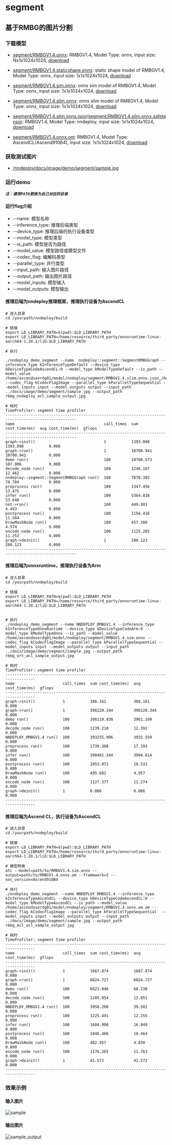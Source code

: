 
# segment

## 基于RMBG的图片分割

### 下载模型

- [segment/RMBGV1.4.onnx](./segment/RMBGV1.4.onnx): RMBGV1.4, Model Type: onnx, input size: Nx1x1024x1024, [download](https://www.modelscope.cn/models/nndeploy/nndeploy/resolve/master/segment/RMBGV1.4.onnx)
- [segment/RMBGV1.4.staticshape.onnx](./segment/RMBGV1.4.staticshape.onnx): static shape model of RMBGV1.4, Model Type: onnx, input size: 1x1x1024x1024, [download](https://www.modelscope.cn/models/nndeploy/nndeploy/resolve/master/segment/RMBGV1.4.staticshape.onnx)
- [segment/RMBGV1.4.sim.onnx](./segment/RMBGV1.4.sim.onnx): onnx sim model of RMBGV1.4, Model Type: onnx, input size: 1x1x1024x1024, [download](https://www.modelscope.cn/models/nndeploy/nndeploy/resolve/master/segment/RMBGV1.4.sim.onnx)
- [segment/RMBGV1.4.slim.onnx](./segment/RMBGV1.4.slim.onnx): onnx slim model of RMBGV1.4, Model Type: onnx, input size: 1x1x1024x1024, [download](https://www.modelscope.cn/models/nndeploy/nndeploy/resolve/master/segment/RMBGV1.4.slim.onnx)
- [segment/RMBGV1.4.slim.onnx.json](./segment/RMBGV1.4.slim.onnx.json)/[segment/RMBGV1.4.slim.onnx.safetensor](./segment/RMBGV1.4.slim.onnx.safetensor): RMBGV1.4, Model Type: nndeploy, input size: 1x1x1024x1024, [download](https://www.modelscope.cn/models/nndeploy/nndeploy/resolve/master/segment/RMBGV1.4.slim.onnx.json)

- [segment/RMBGV1.4.onnx.om](./segment/RMBGV1.4.onnx.om): RMBGV1.4, Model Type: AscendCL(Ascend910B4), input size: 1x1x1024x1024, [download](https://www.modelscope.cn/models/nndeploy/nndeploy/resolve/master/segment/RMBGV1.4.onnx.om)


### 获取测试图片

- [/nndeploy/docs/image/demo/segment/sample.jpg](../../docs/image/demo/segment/sample.jpg)

### 运行demo

***`注：请将PATH更换为自己对应的目录`***

#### 运行flag介绍

- --name: 模型名称
- --inference_type: 推理后端类型
- --device_type: 推理后端的执行设备类型
- --model_type: 模型类型
- --is_path: 模型是否为路径
- --model_value: 模型路径或模型文件
- --codec_flag: 编解码类型
- --parallel_type: 并行类型
- --input_path: 输入图片路径
- --output_path: 输出图片路径
- --model_inputs: 模型输入
- --model_outputs: 模型输出

#### 推理后端为nndeploy推理框架，推理执行设备为AscendCL

```shell
# 进入目录
cd /yourpath/nndeploy/build

# 链接
export LD_LIBRARY_PATH=$(pwd):$LD_LIBRARY_PATH
export LD_LIBRARY_PATH=/home/resource/third_party/onnxruntime-linux-aarch64-1.20.1/lib:$LD_LIBRARY_PATH

# 执行

./nndeploy_demo_segment --name  nndeploy::segment::SegmentRMBGGraph --inference_type kInferenceTypeDefault --device_type kDeviceTypeCodeAscendCL:0 --model_type kModelTypeDefault --is_path --model_value /home/ascenduserdg01/model/nndeploy/segment/RMBGV1.4.slim.onnx.json,/home/ascenduserdg01/model/nndeploy/segment/RMBGV1.4.slim.onnx.safetensors --codec_flag kCodecFlagImage --parallel_type kParallelTypeSequential --model_inputs input --model_outputs output --input_path ../docs/image/demo/segment/sample.jpg --output_path rbmg_nndeploy_acl_sample_output.jpg

# 耗时
TimeProfiler: segment time profiler
-----------------------------------------------------------------------------------------------------
name                                       call_times  sum cost_time(ms)  avg cost_time(ms)  gflops
-----------------------------------------------------------------------------------------------------
graph->init()                              1           1393.098           1393.098           0.000 
graph->run()                               1           10700.941          10700.941          0.000 
demo run()                                 100         10700.573          107.006            0.000 
decode_node run()                          100         1246.167           12.462             0.000 
nndeploy::segment::SegmentRMBGGraph run()  100         7870.382           78.704             0.000 
preprocess run()                           100         1347.456           13.475             0.000 
infer run()                                100         5364.838           53.648             0.000 
net->run()                                 100         449.301            4.493              0.000 
postprocess run()                          100         1156.416           11.564             0.000 
DrawMaskNode run()                         100         457.380            4.574              0.000 
encode_node run()                          100         1125.285           11.253             0.000 
graph->deinit()                            1           280.123            280.123            0.000 
-----------------------------------------------------------------------------------------------------
```

#### 推理后端为onnxruntime，推理执行设备为Arm

```shell
# 进入目录
cd /yourpath/nndeploy/build

# 链接
export LD_LIBRARY_PATH=$(pwd):$LD_LIBRARY_PATH
export LD_LIBRARY_PATH=/home/resource/third_party/onnxruntime-linux-aarch64-1.20.1/lib:$LD_LIBRARY_PATH


# 执行
./nndeploy_demo_segment --name NNDEPLOY_RMBGV1.4 --inference_type kInferenceTypeOnnxRuntime --device_type kDeviceTypeCodeArm:0 --model_type kModelTypeOnnx --is_path --model_value /home/ascenduserdg01/model/nndeploy/segment/RMBGV1.4.sim.onnx --codec_flag kCodecFlagImage --parallel_type kParallelTypeSequential --model_inputs input --model_outputs output --input_path ../docs/image/demo/segment/sample.jpg --output_path rbmg_ort_acl_sample_output.jpg

# 耗时
TimeProfiler: segment time profiler
-----------------------------------------------------------------------------------
name                     call_times  sum cost_time(ms)  avg cost_time(ms)  gflops
-----------------------------------------------------------------------------------
graph->init()            1           386.161            386.161            0.000 
graph->run()             1           396120.344         396120.344         0.000 
demo run()               100         396119.938         3961.199           0.000 
decode_node run()        100         1239.210           12.392             0.000 
NNDEPLOY_RMBGV1.4 run()  100         393255.906         3932.559           0.000 
preprocess run()         100         1739.308           17.393             0.000 
infer run()              100         390461.344         3904.614           0.000 
postprocess run()        100         1053.072           10.531             0.000 
DrawMaskNode run()       100         495.682            4.957              0.000 
encode_node run()        100         1127.377           11.274             0.000 
graph->deinit()          1           0.086              0.086              0.000 
-----------------------------------------------------------------------------------
```


#### 推理后端为Ascend CL，执行设备为AscendCL

```shell
# 进入目录
cd /yourpath/nndeploy/build

# 链接
export LD_LIBRARY_PATH=$(pwd):$LD_LIBRARY_PATH
export LD_LIBRARY_PATH=/home/resource/third_party/onnxruntime-linux-aarch64-1.20.1/lib:$LD_LIBRARY_PATH

# 模型转换
atc --model=path/to/RMBGV1.4.sim.onnx --output=path/to/RMBGV1.4.onnx.om --framework=5 --soc_version=Ascend910B4

# 执行
./nndeploy_demo_segment --name NNDEPLOY_RMBGV1.4 --inference_type kInferenceTypeAscendCL --device_type kDeviceTypeCodeAscendCL:0 --model_type kModelTypeAscendCL --is_path --model_value /home/ascenduserdg01/model/nndeploy/segment/RMBGV1.4.onnx.om.om --codec_flag kCodecFlagImage --parallel_type kParallelTypeSequential  --model_inputs input --model_outputs output --input_path ../docs/image/demo/segment/sample.jpg --output_path rbmg_acl_acl_sample_output.jpg

# 耗时
TimeProfiler: segment time profiler
-----------------------------------------------------------------------------------
name                     call_times  sum cost_time(ms)  avg cost_time(ms)  gflops
-----------------------------------------------------------------------------------
graph->init()            1           1667.874           1667.874           0.000 
graph->run()             1           6824.727           6824.727           0.000 
demo run()               100         6823.846           68.238             0.000 
decode_node run()        100         1205.054           12.051             0.000 
NNDEPLOY_RMBGV1.4 run()  100         3958.208           39.582             0.000 
preprocess run()         100         1225.491           12.255             0.000 
infer run()              100         1684.906           16.849             0.000 
postprocess run()        100         1046.406           10.464             0.000 
DrawMaskNode run()       100         482.957            4.830              0.000 
encode_node run()        100         1176.265           11.763             0.000 
graph->deinit()          1           41.572             41.572             0.000 
-----------------------------------------------------------------------------------
```


### 效果示例

#### 输入图片

![sample](../../docs/image/demo/segment/sample.jpg) 

#### 输出图片

![sample_output](../../docs/image/demo/segment/sample_output.jpg)
